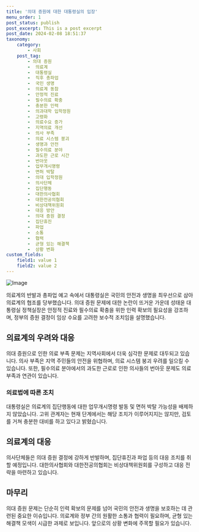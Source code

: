 ```yaml
---
title: '의대 증원에 대한 대통령실의 입장'
menu_order: 1
post_status: publish
post_excerpt: This is a post excerpt
post_date: 2024-02-08 18:51:37
taxonomy:
    category:
        - 사회
    post_tag:
        - 의대 증원
        -  의료계
        -  대통령실
        -  직후 총파업
        -  국민 생명
        -  의료계 동참
        -  안정적 진료
        -  필수의료 확충
        -  충분한 인력
        -  의과대학 입학정원
        -  고령화
        -  의료수요 증가
        -  지역의료 개선
        -  의사 부족
        -  의료 시스템 붕괴
        -  생명과 안전
        -  필수의료 분야
        -  과도한 근로 시간
        -  번아웃
        -  업무개시명령
        -  면허 박탈
        -  의대 입학정원
        -  의사단체
        -  집단행동
        -  대한의사협회
        -  대한전공의협회
        -  비상대책위원회
        -  대응 방안
        -  의대 증원 결정
        -  집단휴진
        -  파업
        -  소통
        -  협력
        -  균형 있는 해결책
        -  상황 변화
custom_fields:
    field1: value 1
    field2: value 2
---
```


![Image](https://imgnews.pstatic.net/image/659/2024/02/08/0000018740_001_20240208164302139.jpg?type=w647)

의료계의 반발과 총파업 예고 속에서 대통령실은 국민의 안전과 생명을 최우선으로 삼아 의료계의 협조를 당부했습니다. 의대 증원 문제에 대한 논란이 뜨거운 가운데 성태윤 대통령실 정책실장은 안정적 진료와 필수의료 확충을 위한 인력 확보의 필요성을 강조하며, 정부의 증원 결정이 임상 수요를 고려한 보수적 조치임을 설명했습니다.
## 의료계의 우려와 대응
의대 증원으로 인한 의료 부족 문제는 지역사회에서 더욱 심각한 문제로 대두되고 있습니다. 의사 부족은 지역 주민들의 안전을 위협하며, 의료 시스템 붕괴 우려를 일으킬 수 있습니다. 또한, 필수의료 분야에서의 과도한 근로로 인한 의사들의 번아웃 문제도 의료 부족과 연관이 있습니다.
### 의료법에 따른 조치
대통령실은 의료계의 집단행동에 대한 업무개시명령 발동 및 면허 박탈 가능성을 배제하지 않았습니다. 고위 관계자는 현재 단계에서는 해당 조치가 이루어지지는 않지만, 검토를 거쳐 충분한 대비를 하고 있다고 밝혔습니다.
## 의료계의 대응
의사단체들은 의대 증원 결정에 강하게 반발하며, 집단휴진과 파업 등의 대응 조치를 취할 예정입니다. 대한의사협회와 대한전공의협회는 비상대책위원회를 구성하고 대응 전략을 마련하고 있습니다.
## 마무리
의대 증원 문제는 단순히 인력 확보의 문제를 넘어 국민의 안전과 생명을 보호하는 데 관련된 중요한 이슈입니다. 의료계와 정부 간의 원활한 소통과 협력이 필요하며, 균형 있는 해결책 모색이 시급한 과제로 보입니다. 앞으로의 상황 변화에 주목할 필요가 있습니다.
